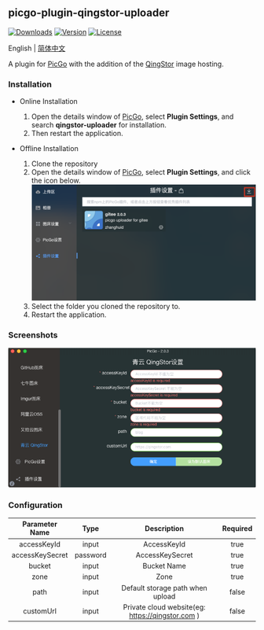 ## picgo-plugin-qingstor-uploader

[![Downloads](https://img.shields.io/npm/dm/picgo-plugin-qingstor-uploader.svg?color=brightgreen)](https://npmcharts.com/compare/picgo-plugin-qingstor-uploader?minimal=true)
[![Version](https://img.shields.io/npm/v/picgo-plugin-qingstor-uploader.svg?color=brightgreen)](https://www.npmjs.com/package/picgo-plugin-qingstor-uploader)
[![License](https://img.shields.io/badge/license-mit-brightgreen.svg)](https://github.com/chengww5217/picgo-plugin-qingstor-uploader/blob/master/License)

English | [简体中文](./README-zh_CN.md)

A plugin for [PicGo](https://github.com/Molunerfinn/PicGo) with the addition of the [QingStor](https://www.qingcloud.com/products/qingstor/) image hosting.

### Installation

- Online Installation

  1. Open the details window of [PicGo](https://github.com/Molunerfinn/PicGo), select **Plugin Settings**, and search **qingstor-uploader** for installation.
  2. Then restart the application.

- Offline Installation

  1. Clone the repository
  2. Open the details window of [PicGo](https://github.com/Molunerfinn/PicGo), select **Plugin Settings**, and click the icon below.
  ![](screenshots/picgo-offline-install.png)
  3. Select the folder you cloned the repository to.
  4. Restart the application.

### Screenshots

![](screenshots/screenshot.png)

### Configuration

|Parameter Name|Type|Description|Required|
|:--:|:--:|:--:|:--:|
|accessKeyId|input|AccessKeyId|true|
|accessKeySecret|password|AccessKeySecret|true|
|bucket|input|Bucket Name|true|
|zone|input|Zone|true|
|path|input|Default storage path when upload|false|
|customUrl|input|Private cloud website(eg: https://qingstor.com )|false|


